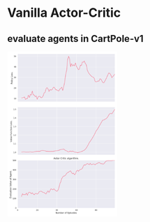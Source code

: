 # Vanilla Actor-Critic

## evaluate agents in CartPole-v1

<img src="https://github.com/ashigirl96/rl_snippets/blob/master/actor_critic/assets/plot_stas_ray.png" width=50%>


